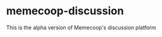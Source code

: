 memecoop-discussion
===================

This is the alpha version of Memecoop's discussion platform